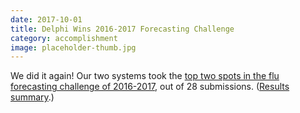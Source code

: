 ```yaml
---
date: 2017-10-01
title: Delphi Wins 2016-2017 Forecasting Challenge
category: accomplishment
image: placeholder-thumb.jpg
---
```


We did it again! Our two systems took the [top two spots in the flu forecasting challenge of 2016-2017](https://www.cmu.edu/news/stories/archives/2017/september/flu-forecasts.html), out of 28 submissions. ([Results summary](https://www.cs.cmu.edu/~roni/CDC%20Flu%20Challenge%202016-2017%20Results.pdf).)
